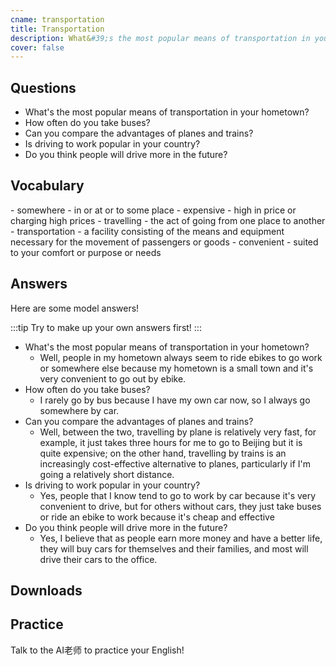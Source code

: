 ```yaml
---
cname: transportation
title: Transportation
description: What&#39;s the most popular means of transportation in your hometown?
cover: false
---
```

<banner></banner>

## Questions

- What&#39;s the most popular means of transportation in your hometown?
- How often do you take buses?
- Can you compare the advantages of planes and trains?
- Is driving to work popular in your country?
- Do you think people will drive more in the future?

## Vocabulary

<vocab-list>
- somewhere
  - in or at or to some place
- expensive
  - high in price or charging high prices
- travelling
  - the act of going from one place to another
- transportation
  - a facility consisting of the means and equipment necessary for the movement of passengers or goods  
- convenient
  - suited to your comfort or purpose or needs

<!-- blank -->

</vocab-list>

## Answers
Here are some model answers!

:::tip
Try to make up your own answers first!
:::

- What&#39;s the most popular means of transportation in your hometown?
  - Well, people in my hometown always seem to ride ebikes to go work or somewhere else because my hometown is a small town and it&#39;s very convenient to go out by ebike.
- How often do you take buses?
  - I rarely go by bus because I have my own car now, so I always go somewhere by car.
- Can you compare the advantages of planes and trains?
  - Well, between the two, travelling by plane is relatively very fast, for example, it just takes three hours for me to go to Beijing but it is quite expensive; on the other hand, travelling by trains is an increasingly cost-effective alternative to planes, particularly if I&#39;m going a relatively short distance.
- Is driving to work popular in your country?
  - Yes, people that I know tend to go to work by car because it&#39;s very convenient to drive, but for others without cars, they just take buses or ride an ebike to work because it&#39;s cheap and effective
- Do you think people will drive more in the future?
  - Yes, I believe that as people earn more money and have a better life, they will buy cars for themselves and their families, and most will drive their cars to the office.

## Downloads
<downloads></downloads>

## Practice
Talk to the AI老师 to practice your English!
<qrfooter></qrfooter>




